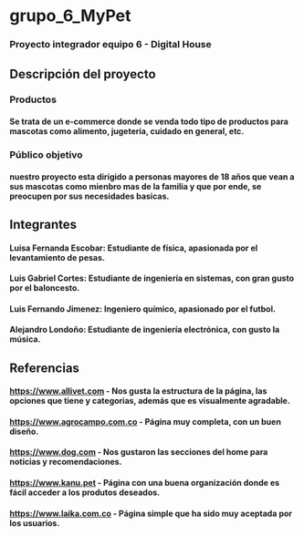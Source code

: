 # grupo_6_MyPet
### Proyecto integrador equipo 6 - Digital House

## Descripción del proyecto
### Productos
#### Se trata de un e-commerce donde se venda todo tipo de productos para mascotas como alimento, jugeteria, cuidado en general, etc.

### Público objetivo
#### nuestro proyecto esta dirigido a personas mayores de 18 años que vean a sus mascotas como mienbro mas de la familia y que por ende, se preocupen por sus necesidades basicas.

## Integrantes
#### Luisa Fernanda Escobar: Estudiante de física, apasionada por el levantamiento de pesas.
#### Luis Gabriel Cortes: Estudiante de ingeniería en sistemas, con gran gusto por el baloncesto.
#### Luis Fernando Jimenez: Ingeniero químico, apasionado por el futbol.
#### Alejandro Londoño: Estudiante de ingeniería electrónica, con gusto la música.

## Referencias
#### https://www.allivet.com - Nos gusta la estructura de la página, las opciones que tiene y categorias, además que es visualmente agradable.
#### https://www.agrocampo.com.co - Página muy completa, con un buen diseño.
#### https://www.dog.com - Nos gustaron las secciones del home para noticias y recomendaciones.
#### https://www.kanu.pet - Página con una buena organización donde es fácil acceder a los produtos deseados.
#### https://www.laika.com.co - Página simple que ha sido muy aceptada por los usuarios.
